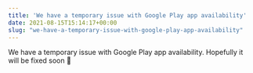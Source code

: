 ```yaml
---
title: 'We have a temporary issue with Google Play app availability'
date: 2021-08-15T15:14:17+00:00
slug: "we-have-a-temporary-issue-with-google-play-app-availability"
---
```


We have a temporary issue with Google Play app availability. Hopefully it will be fixed soon 🤞